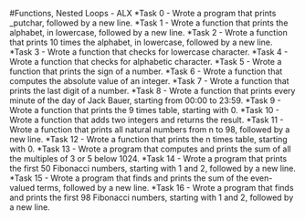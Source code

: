 #Functions, Nested Loops - ALX
*Task 0 - Wrote a program that prints _putchar, followed by a new line.
*Task 1 - Wrote a function that prints the alphabet, in lowercase, followed by a new line.
*Task 2 - Wrote a function that prints 10 times the alphabet, in lowercase, followed by a new line.
*Task 3 - Wrote a function that checks for lowercase character.
*Task 4 - Wrote a function that checks for alphabetic character.
*Task 5 - Wrote a function that prints the sign of a number.
*Task 6 - Wrote a function that computes the absolute value of an integer.
*Task 7 - Wrote a function that prints the last digit of a number.
*Task 8 - Wrote a function that prints every minute of the day of Jack Bauer, starting from 00:00 to 23:59.
*Task 9 - Wrote a function that prints the 9 times table, starting with 0.
*Task 10 - Wrote a function that adds two integers and returns the result.
*Task 11 - Wrote a function that prints all natural numbers from n to 98, followed by a new line.
*Task 12 - Wrote a function that prints the n times table, starting with 0.
*Task 13 - Wrote a program that computes and prints the sum of all the multiples of 3 or 5 below 1024.
*Task 14 - Wrote a program that prints the first 50 Fibonacci numbers, starting with 1 and 2, followed by a new line.
*Task 15 - Wrote a program that finds and prints the sum of the even-valued terms, followed by a new line.
*Task 16 - Wrote a program that finds and prints the first 98 Fibonacci numbers, starting with 1 and 2, followed by a new line.
